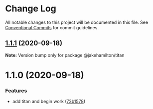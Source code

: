 # Change Log

All notable changes to this project will be documented in this file.
See [Conventional Commits](https://conventionalcommits.org) for commit guidelines.

## [1.1.1](https://github.com/jakehamilton/packages/compare/@jakehamilton/titan@1.1.0...@jakehamilton/titan@1.1.1) (2020-09-18)

**Note:** Version bump only for package @jakehamilton/titan





# 1.1.0 (2020-09-18)


### Features

* add titan and begin work ([73b1578](https://github.com/jakehamilton/packages/commit/73b1578881f0e6612c2ff178ba0f12ed54cecb59))

